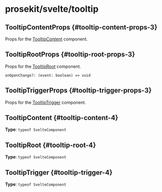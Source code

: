 # prosekit/svelte/tooltip

## TooltipContentProps {#tooltip-content-props-3}

Props for the [TooltipContent](tooltip.md#tooltip-content-4) component.

## TooltipRootProps {#tooltip-root-props-3}

Props for the [TooltipRoot](tooltip.md#tooltip-root-4) component.

<dl>

<dt>

`onOpenChange?: (event: boolean) => void`

</dt>

<dd>

</dd>

</dl>

## TooltipTriggerProps {#tooltip-trigger-props-3}

Props for the [TooltipTrigger](tooltip.md#tooltip-trigger-4) component.

## TooltipContent {#tooltip-content-4}

**Type**: `typeof SvelteComponent`

## TooltipRoot {#tooltip-root-4}

**Type**: `typeof SvelteComponent`

## TooltipTrigger {#tooltip-trigger-4}

**Type**: `typeof SvelteComponent`
